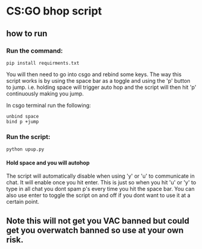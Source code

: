 # CS:GO bhop script

## how to run

### Run the command:
<pre><code>pip install requirments.txt
</code></pre>

You will then need to go into csgo and rebind some keys.
The way this script works is by using the space bar as a toggle and using the 'p' button to jump.
i.e. holding space will trigger auto hop and the script will then hit 'p' continuously making you jump.

In csgo terminal run the following:
<pre><code>unbind space
bind p +jump
</code></pre>

### Run the script:
<pre><code>python upup.py
</code></pre>

#### Hold space and you will autohop

The script will automatically disable when using 'y' or 'u' to communicate in chat. It will enable once you hit enter.
This is just so when you hit 'u' or 'y' to type in all chat you dont spam p's every time you hit the space bar.
You can also use enter to toggle the script on and off if you dont want to use it at a certain point.

 ## Note this will not get you VAC banned but could get you overwatch banned so use at your own risk.
